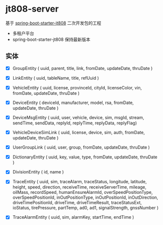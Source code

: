 # jt808-server

基于 [spring-boot-starter-jt808](https://github.com/zhoyq/spring-boot-starter-jt808) 二次开发包的工程

- 多租户平台
- spring-boot-starter-jt808 保持最新版本

## 实体

- [x] GroupEntity ( uuid, parent, title, link, fromDate, updateDate, thruDate )
- [x] LinkEntity ( uuid, tableName, title, refUuid )
- [x] VehicleEntity ( uuid, license, provinceId, cityId, licenseColor, vin, fromDate, updateDate, thruDate )
- [x] DeviceEntity ( deviceId, manufacturer, model, rsa, fromDate, updateDate, thruDate )
- [x] DeviceMsgEntity ( uuid, user, vehicle, device, sim, msgId, stream, sendTime, sendData, replyId, replyTime, 
                        replyData, replyFlag)
- [x] VehicleDeviceSimLink ( uuid, license, device, sim, auth, fromDate, updateDate, thruDate )
- [x] UserGroupLink ( uuid, user, group, fromDate, updateDate, thruDate )
- [x] DictionaryEntity ( uuid, key, value, type, fromDate, updateDate, thruDate )
- [x] DivisionEntity ( id, name )
- [x] TraceEntity ( uuid, sim, traceAlarm, traceStatus, longitude, latitude, height, speed, direction, receiveTime, 
                    receiveServerTime, mileage, oilMass, recordSpeed, humanEnsureAlarmId, overSpeedPositionType, 
                    overSpeedPositionId, inOutPositionType, inOutPositionId, inOutDirection, driveTimePositionId,
                    driveTime, driveTimeResult, traceStatusExt, ioStatus, tirePressure, partTemp, ad0, ad1,
                    signalStrength, gnssNumber )
- [x] TraceAlarmEntity ( uuid, sim, alarmKey, startTime, endTime )

